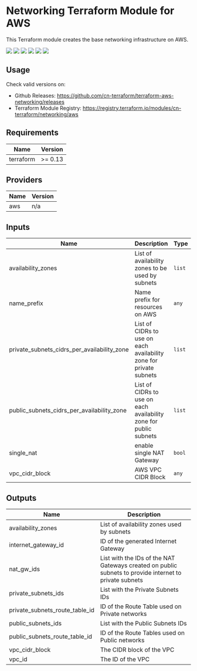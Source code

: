 # Networking Terraform Module for AWS #

This Terraform module creates the base networking infrastructure on AWS.

[![](https://github.com/cn-terraform/terraform-aws-networking/workflows/terraform/badge.svg)](https://github.com/cn-terraform/terraform-aws-networking/actions?query=workflow%3Aterraform)
[![](https://img.shields.io/github/license/cn-terraform/terraform-aws-networking)](https://github.com/cn-terraform/terraform-aws-networking)
[![](https://img.shields.io/github/issues/cn-terraform/terraform-aws-networking)](https://github.com/cn-terraform/terraform-aws-networking)
[![](https://img.shields.io/github/issues-closed/cn-terraform/terraform-aws-networking)](https://github.com/cn-terraform/terraform-aws-networking)
[![](https://img.shields.io/github/languages/code-size/cn-terraform/terraform-aws-networking)](https://github.com/cn-terraform/terraform-aws-networking)
[![](https://img.shields.io/github/repo-size/cn-terraform/terraform-aws-networking)](https://github.com/cn-terraform/terraform-aws-networking)

## Usage

Check valid versions on:
* Github Releases: <https://github.com/cn-terraform/terraform-aws-networking/releases>
* Terraform Module Registry: <https://registry.terraform.io/modules/cn-terraform/networking/aws>

<!-- BEGINNING OF PRE-COMMIT-TERRAFORM DOCS HOOK -->
## Requirements

| Name      | Version |
| --------- | ------- |
| terraform | >= 0.13 |

## Providers

| Name | Version |
| ---- | ------- |
| aws  | n/a     |

## Inputs

| Name                                             | Description                                                        | Type   | Default | Required |
| ------------------------------------------------ | ------------------------------------------------------------------ | ------ | ------- | :------: |
| availability\_zones                              | List of availability zones to be used by subnets                   | `list` | n/a     |   yes    |
| name\_prefix                                     | Name prefix for resources on AWS                                   | `any`  | n/a     |   yes    |
| private\_subnets\_cidrs\_per\_availability\_zone | List of CIDRs to use on each availability zone for private subnets | `list` | n/a     |   yes    |
| public\_subnets\_cidrs\_per\_availability\_zone  | List of CIDRs to use on each availability zone for public subnets  | `list` | n/a     |   yes    |
| single\_nat                                      | enable single NAT Gateway                                          | `bool` | `false` |    no    |
| vpc\_cidr\_block                                 | AWS VPC CIDR Block                                                 | `any`  | n/a     |   yes    |

## Outputs

| Name                               | Description                                                                                            |
| ---------------------------------- | ------------------------------------------------------------------------------------------------------ |
| availability\_zones                | List of availability zones used by subnets                                                             |
| internet\_gateway\_id              | ID of the generated Internet Gateway                                                                   |
| nat\_gw\_ids                       | List with the IDs of the NAT Gateways created on public subnets to provide internet to private subnets |
| private\_subnets\_ids              | List with the Private Subnets IDs                                                                      |
| private\_subnets\_route\_table\_id | ID of the Route Table used on Private networks                                                         |
| public\_subnets\_ids               | List with the Public Subnets IDs                                                                       |
| public\_subnets\_route\_table\_id  | ID of the Route Tables used on Public networks                                                         |
| vpc\_cidr\_block                   | The CIDR block of the VPC                                                                              |
| vpc\_id                            | The ID of the VPC                                                                                      |
<!-- END OF PRE-COMMIT-TERRAFORM DOCS HOOK -->
